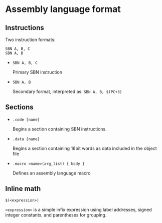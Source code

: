 # Assembly language format

## Instructions

Two instruction formats:

```
SBN A, B, C
SBN A, B
```

*	`SBN A, B, C`
	
	Primary SBN instruction
*	`SBN A, B`
	
	Secondary format, interpreted as: `SBN A, B, $(PC+3)`

## Sections

*	`.code [name]`
	
	Begins a section containing SBN instructions.
*	`.data [name]`
	
	Begins a section containing 16bit words as data included in the object file
*	`.macro <name>(arg_list) { body }`
	
	Defines an assembly language macro

## Inline math

`$(<expression>)`

`<expression>` is a simple infix expression using label addresses, signed integer constants, and parentheses for grouping.